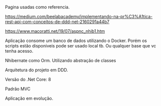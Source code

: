 Pagina usadas como referencia.



https://medium.com/beelabacademy/implementando-na-pr%C3%A1tica-rest-api-com-conceitos-de-ddd-net-2160291a44b7

https://www.macoratti.net/19/07/aspnc_nhib1.htm

Aplicação consome um banco de dados utilizando o Docker. Porém os scripts estão disponiveis pode ser usado local tb. Ou qualquer base que vc tenha acesso.

Nhibernate como Orm. Utilizando abstração de classes

Arquitetura do projeto em DDD.

Versão do .Net Core: 8

Padrão MVC

Aplicação em evolução.
